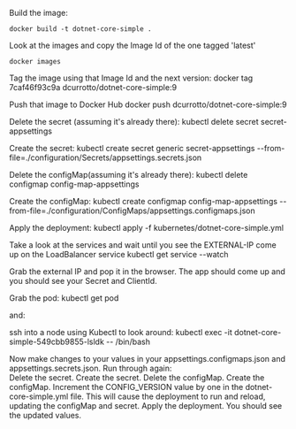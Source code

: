 Build the image:
    
    docker build -t dotnet-core-simple .

Look at the images and copy the Image Id of the one tagged 'latest'
    
    docker images

Tag the image using that Image Id and the next version:
docker tag 7caf46f93c9a dcurrotto/dotnet-core-simple:9

Push that image to Docker Hub
docker push dcurrotto/dotnet-core-simple:9

Delete the secret (assuming it's already there):
kubectl delete secret secret-appsettings

Create the secret:
kubectl create secret generic secret-appsettings --from-file=./configuration/Secrets/appsettings.secrets.json


Delete the configMap(assuming it's already there):
kubectl delete configmap config-map-appsettings

Create the configMap:
kubectl create configmap config-map-appsettings --from-file=./configuration/ConfigMaps/appsettings.configmaps.json

Apply the deployment:
kubectl apply -f kubernetes/dotnet-core-simple.yml

Take a look at the services and wait until you see the EXTERNAL-IP come up on the LoadBalancer service
kubectl get service --watch

Grab the external IP and pop it in the browser.  The app should come up and you should see your Secret and ClientId.

Grab the pod:
kubectl get pod

and:

ssh into a node using Kubectl to look around:
kubectl exec -it dotnet-core-simple-549cbb9855-lsldk -- /bin/bash

Now make changes to your values in your appsettings.configmaps.json and appsettings.secrets.json.
Run through again:  
    Delete the secret.
    Create the secret.
    Delete the configMap.
    Create the configMap.
    Increment the CONFIG_VERSION value by one in the dotnet-core-simple.yml file.  This will cause the 
    deployment to run and reload, updating the configMap and secret.
    Apply the deployment.
    You should see the updated values.
    